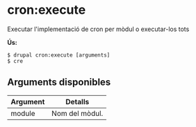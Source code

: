 # cron:execute
Executar l'implementació de cron per mòdul o executar-los tots

**Ús:**
```
$ drupal cron:execute [arguments]
$ cre  
```

## Arguments disponibles
Argument | Detalls
---------|-------------
module | Nom del mòdul.

